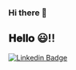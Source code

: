 ### Hi there 👋

<h2> 𝐇𝐞𝐥𝐥𝐨 😃!!</h2>

[![Linkedin Badge](https://img.shields.io/badge/-Heejin_Kim-purple?style=flat-square&logo=Linkedin&logoColor=white&link=https://www.https://www.linkedin.com/in/heejinkim0803/)](https://www.linkedin.com/in/pushpneet-singh-155a9015a/) 


<!--
**stellakim0803/stellakim0803** is a ✨ _special_ ✨ repository because its `README.md` (this file) appears on your GitHub profile.

Here are some ideas to get you started:

- 🔭 I’m currently working on ...
- 🌱 I’m currently learning ...
- 👯 I’m looking to collaborate on ...
- 🤔 I’m looking for help with ...
- 💬 Ask me about ...
- 📫 How to reach me: ...
- 😄 Pronouns: ...
- ⚡ Fun fact: ...
-->
